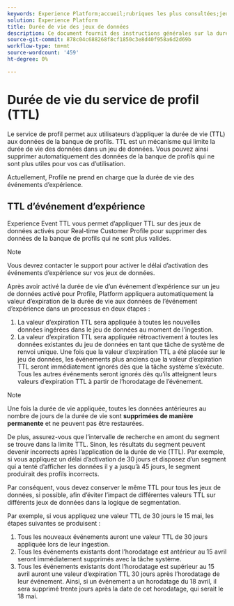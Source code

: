 ```yaml
---
keywords: Experience Platform;accueil;rubriques les plus consultées;jeu de données;jeu de données;temps de vie;ttl;temps de vie;
solution: Experience Platform
title: Durée de vie des jeux de données
description: Ce document fournit des instructions générales sur la durée de vie (TTL) des jeux de données dans la banque de profils pour Adobe Experience Platform.
source-git-commit: 878c04c688268f8cf1850c3e8d40f958a6d2d69b
workflow-type: tm+mt
source-wordcount: '459'
ht-degree: 0%

---
```



# Durée de vie du service de profil (TTL)

Le service de profil permet aux utilisateurs d’appliquer la durée de vie (TTL) aux données de la banque de profils. TTL est un mécanisme qui limite la durée de vie des données dans un jeu de données. Vous pouvez ainsi supprimer automatiquement des données de la banque de profils qui ne sont plus utiles pour vos cas d’utilisation.

Actuellement, Profile ne prend en charge que la durée de vie des événements d’expérience.

## TTL d’événement d’expérience

Experience Event TTL vous permet d’appliquer TTL sur des jeux de données activés pour Real-time Customer Profile pour supprimer des données de la banque de profils qui ne sont plus valides.

>[!NOTE]
>
>Vous devrez contacter le support pour activer le délai d’activation des événements d’expérience sur vos jeux de données.

Après avoir activé la durée de vie d’un événement d’expérience sur un jeu de données activé pour Profile, Platform appliquera automatiquement la valeur d’expiration de la durée de vie aux données de l’événement d’expérience dans un processus en deux étapes :

1. La valeur d’expiration TTL sera appliquée à toutes les nouvelles données ingérées dans le jeu de données au moment de l’ingestion.
2. La valeur d’expiration TTL sera appliquée rétroactivement à toutes les données existantes du jeu de données en tant que tâche de système de renvoi unique. Une fois que la valeur d’expiration TTL a été placée sur le jeu de données, les événements plus anciens que la valeur d’expiration TTL seront immédiatement ignorés dès que la tâche système s’exécute. Tous les autres événements seront ignorés dès qu’ils atteignent leurs valeurs d’expiration TTL à partir de l’horodatage de l’événement.

>[!NOTE]
>
>Une fois la durée de vie appliquée, toutes les données antérieures au nombre de jours de la durée de vie sont **supprimées de manière permanente** et ne peuvent pas être restaurées.
> 
>De plus, assurez-vous que l’intervalle de recherche en amont du segment se trouve dans la limite TTL. Sinon, les résultats du segment peuvent devenir incorrects après l’application de la durée de vie (TTL). Par exemple, si vous appliquez un délai d’activation de 30 jours et disposez d’un segment qui a tenté d’afficher les données il y a jusqu’à 45 jours, le segment produirait des profils incorrects.
> 
>Par conséquent, vous devez conserver le même TTL pour tous les jeux de données, si possible, afin d’éviter l’impact de différentes valeurs TTL sur différents jeux de données dans la logique de segmentation.

Par exemple, si vous appliquez une valeur TTL de 30 jours le 15 mai, les étapes suivantes se produisent :

1. Tous les nouveaux événements auront une valeur TTL de 30 jours appliquée lors de leur ingestion.
2. Tous les événements existants dont l’horodatage est antérieur au 15 avril seront immédiatement supprimés avec la tâche système.
3. Tous les événements existants dont l’horodatage est supérieur au 15 avril auront une valeur d’expiration TTL 30 jours après l’horodatage de leur événement. Ainsi, si un événement a un horodatage du 18 avril, il sera supprimé trente jours après la date de cet horodatage, qui serait le 18 mai.

